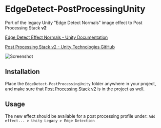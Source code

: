 # EdgeDetect-PostProcessingUnity

Port of the legacy Unity "Edge Detect Normals" image effect to Post Processing Stack **v2**

[Edge Detect Effect Normals - Unity Documentation](https://docs.unity3d.com/550/Documentation/Manual/script-EdgeDetectEffectNormals.html)

[Post Processing Stack v2 - Unity Technologies GitHub](https://github.com/Unity-Technologies/PostProcessing/tree/v2)

![Screenshot](https://i.imgur.com/8SH535F.gif)

## Installation

Place the `EdgeDetect-PostProcessingUnity` folder anywhere in your project, and make sure that [Post Processing Stack v2](https://github.com/Unity-Technologies/PostProcessing/tree/v2) is in the project as well.

## Usage

The new effect should be available for a post processing profile under:
`Add effect... > Unity Legacy > Edge Detection`